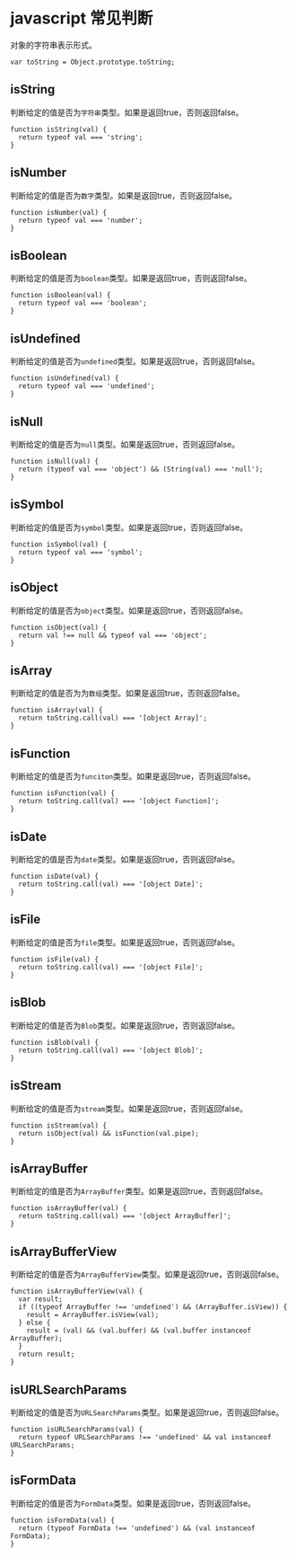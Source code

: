# javascript 常见判断

对象的字符串表示形式。

```
var toString = Object.prototype.toString;
```

## isString

判断给定的值是否为` 字符串 `类型。如果是返回true，否则返回false。

```
function isString(val) {
  return typeof val === 'string';
}
```

## isNumber

判断给定的值是否为` 数字 `类型。如果是返回true，否则返回false。

```
function isNumber(val) {
  return typeof val === 'number';
}
```

## isBoolean

判断给定的值是否为` boolean `类型。如果是返回true，否则返回false。

```
function isBoolean(val) {
  return typeof val === 'boolean';
}
```

## isUndefined

判断给定的值是否为` undefined `类型。如果是返回true，否则返回false。

```
function isUndefined(val) {
  return typeof val === 'undefined';
}
```

## isNull

判断给定的值是否为` null `类型。如果是返回true，否则返回false。

```
function isNull(val) {
  return (typeof val === 'object') && (String(val) === 'null');
}
```


## isSymbol

判断给定的值是否为` symbol `类型。如果是返回true，否则返回false。

```
function isSymbol(val) {
  return typeof val === 'symbol';
}
```

## isObject

判断给定的值是否为` object `类型。如果是返回true，否则返回false。

```
function isObject(val) {
  return val !== null && typeof val === 'object';
}
```

## isArray

判断给定的值是否为为` 数组 `类型。如果是返回true，否则返回false。

```
function isArray(val) {
  return toString.call(val) === '[object Array]';
}

```

## isFunction

判断给定的值是否为` funciton `类型。如果是返回true，否则返回false。

```
function isFunction(val) {
  return toString.call(val) === '[object Function]';
}
```

## isDate

判断给定的值是否为` date `类型。如果是返回true，否则返回false。

```
function isDate(val) {
  return toString.call(val) === '[object Date]';
}
```

## isFile

判断给定的值是否为` file `类型。如果是返回true，否则返回false。

```
function isFile(val) {
  return toString.call(val) === '[object File]';
}
```

## isBlob

判断给定的值是否为` Blob `类型。如果是返回true，否则返回false。

```
function isBlob(val) {
  return toString.call(val) === '[object Blob]';
}
```

## isStream

判断给定的值是否为` stream `类型。如果是返回true，否则返回false。

```
function isStream(val) {
  return isObject(val) && isFunction(val.pipe);
}
```

## isArrayBuffer

判断给定的值是否为` ArrayBuffer `类型。如果是返回true，否则返回false。

```
function isArrayBuffer(val) {
  return toString.call(val) === '[object ArrayBuffer]';
}
```

## isArrayBufferView

判断给定的值是否为` ArrayBufferView `类型。如果是返回true，否则返回false。

```
function isArrayBufferView(val) {
  var result;
  if ((typeof ArrayBuffer !== 'undefined') && (ArrayBuffer.isView)) {
    result = ArrayBuffer.isView(val);
  } else {
    result = (val) && (val.buffer) && (val.buffer instanceof ArrayBuffer);
  }
  return result;
}
```

## isURLSearchParams

判断给定的值是否为` URLSearchParams `类型。如果是返回true，否则返回false。

```
function isURLSearchParams(val) {
  return typeof URLSearchParams !== 'undefined' && val instanceof URLSearchParams;
}
```

## isFormData

判断给定的值是否为` FormData `类型。如果是返回true，否则返回false。

```
function isFormData(val) {
  return (typeof FormData !== 'undefined') && (val instanceof FormData);
}
```

